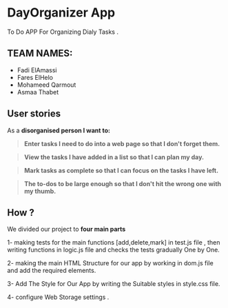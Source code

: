 # DayOrganizer App 
To Do APP For Organizing Dialy Tasks .

## TEAM NAMES:
- Fadi ElAmassi
- Fares ElHelo
- Mohameed Qarmout
- Asmaa Thabet


## User stories
As a **disorganised person I want to:**
>  **Enter tasks I need to do into a web page so that I don't forget them.** 

>  **View the tasks I have added in a list so that I can plan my day.** 

>  **Mark tasks as complete so that I can focus on the tasks I have left.** 

>  **The to-dos to be large enough so that I don't hit the wrong one with my thumb.** 

## How ? 
We divided our project to **four main parts** 

1- making tests for the main functions [add,delete,mark] in test.js file , then writing functions in logic.js file and checks the tests gradually One by One.

2- making the main HTML Structure for our app by working in dom.js file and add the required elements. 

3- Add The Style for Our App by writing the  Suitable styles in style.css file.
 
4- configure Web Storage settings . 








